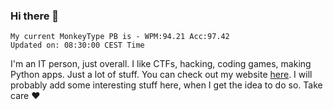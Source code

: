 ### Hi there 👋
<!-- PB START -->
```
My current MonkeyType PB is - WPM:94.21 Acc:97.42
Updated on: 08:30:00 CEST Time
```
<!-- PB END -->
I'm an IT person, just overall. I like CTFs, hacking, coding games, making Python apps. Just a lot of stuff.
You can check out my website [here](https://skill3472.github.io/).
I will probably add some interesting stuff here, when I get the idea to do so. Take care ❤️
